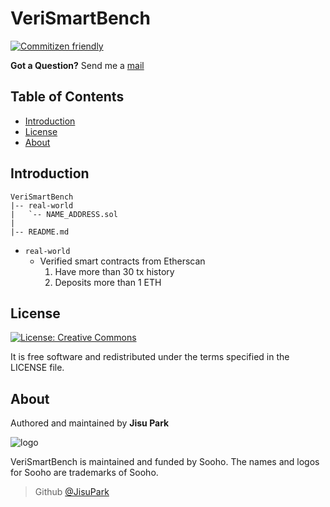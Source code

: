 # VeriSmartBench

[![Commitizen friendly](https://img.shields.io/badge/commitizen-friendly-brightgreen.svg)](http://commitizen.github.io/cz-cli/)

**Got a Question?** Send me a <a href="mailto:jisupark@sooho.io">mail</a>

## Table of Contents

- [Introduction](#introduction)
- [License](#license)
- [About](#about)

## Introduction

```
VeriSmartBench
|-- real-world
|   `-- NAME_ADDRESS.sol
|
|-- README.md
```

- `real-world`
  - Verified smart contracts from Etherscan
    1. Have more than 30 tx history
    2. Deposits more than 1 ETH

## License

[![License: Creative Commons](https://licensebuttons.net/l/by-nc-sa/3.0/88x31.png)](https://creativecommons.org/licenses/by-nc-sa/4.0/)

It is free software and redistributed under the terms specified in the LICENSE file.

## About

Authored and maintained by **Jisu Park**

![logo](logo.png)

VeriSmartBench is maintained and funded by Sooho.
The names and logos for Sooho are trademarks of Sooho.

> Github [@JisuPark](https://github.com/JisuPark)

